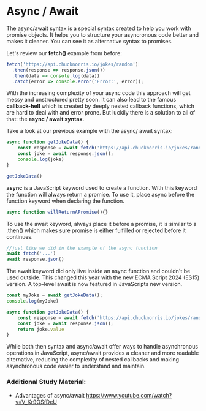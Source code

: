 
# Async / Await
The async/await syntax is a special syntax created to help you work with promise objects. It helps you to structure your asyncronous code better and makes it cleaner. You can see it as alternative syntax to promises.

Let's review our **fetch()** example from before:
```javascript
fetch('https://api.chucknorris.io/jokes/random')
  .then(response => response.json())
  .then(data => console.log(data))
  .catch(error => console.error('Error:', error));
```
With the increasing complexity of your async code this approach will get messy and unstructured pretty soon. It can also lead to the famous **callback-hell** which is created by deeply nested callback functions, which are hard to deal with and error prone. But luckily there is a solution to all of that: the **async / await syntax**.

Take a look at our previous example with the async/ await syntax:
```javascript
async function getJokeData() {
    const response = await fetch('https://api.chucknorris.io/jokes/random')
    const joke = await response.json();
    console.log(joke)
}

getJokeData()
```
**async** is a JavaScript keyword used to create a function. With this keyword the function will always return a promise. To use it, place async before the function keyword when declaring the function.

```javascript
async function willReturnAPromise(){}
```

To use the await keyword, always place it before a promise, it is similar to a .then() which makes sure promise is either fulfilled or rejected before it continues.

```javascript
//just like we did in the example of the async function
await fetch('...')
await response.json()
```
The await keyword did only live inside an async function and couldn't be used outside.
This changed this year with the new ECMA Script 2024 (ES15) version. A top-level await is now featured in JavaScripts new version.

```javascript
const myJoke = await getJokeData();
console.log(myJoke)

async function getJokeData() {
    const response = await fetch('https://api.chucknorris.io/jokes/random')
    const joke = await response.json();
    return joke.value
}
```
While both then syntax and async/await offer ways to handle asynchronous operations in JavaScript, async/await provides a cleaner and more readable alternative, reducing the complexity of nested callbacks and making asynchronous code easier to understand and maintain.

### Additional Study Material:
- Advantages of async/await
https://www.youtube.com/watch?v=V_Kr9OSfDeU

